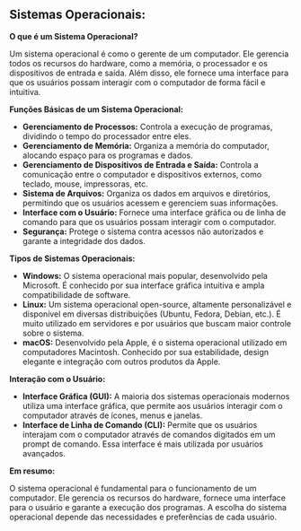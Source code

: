 ## Sistemas Operacionais:

**O que é um Sistema Operacional?**

Um sistema operacional é como o gerente de um computador. Ele gerencia todos os recursos do hardware, como a memória, o processador e os dispositivos de entrada e saída. Além disso, ele fornece uma interface para que os usuários possam interagir com o computador de forma fácil e intuitiva.

**Funções Básicas de um Sistema Operacional:**

* **Gerenciamento de Processos:** Controla a execução de programas, dividindo o tempo do processador entre eles.
* **Gerenciamento de Memória:** Organiza a memória do computador, alocando espaço para os programas e dados.
* **Gerenciamento de Dispositivos de Entrada e Saída:** Controla a comunicação entre o computador e dispositivos externos, como teclado, mouse, impressoras, etc.
* **Sistema de Arquivos:** Organiza os dados em arquivos e diretórios, permitindo que os usuários acessem e gerenciem suas informações.
* **Interface com o Usuário:** Fornece uma interface gráfica ou de linha de comando para que os usuários possam interagir com o computador.
* **Segurança:** Protege o sistema contra acessos não autorizados e garante a integridade dos dados.

**Tipos de Sistemas Operacionais:**

* **Windows:** O sistema operacional mais popular, desenvolvido pela Microsoft. É conhecido por sua interface gráfica intuitiva e ampla compatibilidade de software.
* **Linux:** Um sistema operacional open-source, altamente personalizável e disponível em diversas distribuições (Ubuntu, Fedora, Debian, etc.). É muito utilizado em servidores e por usuários que buscam maior controle sobre o sistema.
* **macOS:** Desenvolvido pela Apple, é o sistema operacional utilizado em computadores Macintosh. Conhecido por sua estabilidade, design elegante e integração com outros produtos da Apple.

**Interação com o Usuário:**

* **Interface Gráfica (GUI):** A maioria dos sistemas operacionais modernos utiliza uma interface gráfica, que permite aos usuários interagir com o computador através de ícones, menus e janelas.
* **Interface de Linha de Comando (CLI):** Permite que os usuários interajam com o computador através de comandos digitados em um prompt de comando. Essa interface é mais utilizada por usuários avançados.

**Em resumo:**

O sistema operacional é fundamental para o funcionamento de um computador. Ele gerencia os recursos do hardware, fornece uma interface para o usuário e garante a execução dos programas. A escolha do sistema operacional depende das necessidades e preferências de cada usuário.
